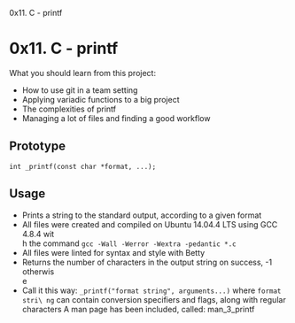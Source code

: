 0x11. C - printf

# 0x11. C - printf

What you should learn from this project:

- How to use git in a team setting
- Applying variadic functions to a big project
- The complexities of printf
- Managing a lot of files and finding a good workflow

## Prototype

`int _printf(const char *format, ...);`
## Usage

- Prints a string to the standard output, according to a given format
- All files were created and compiled on Ubuntu 14.04.4 LTS using GCC 4.8.4 wit\
h the command `gcc -Wall -Werror -Wextra -pedantic *.c`
- All files were linted for syntax and style with Betty
- Returns the number of characters in the output string on success, -1 otherwis\
e
- Call it this way: `_printf("format string", arguments...)` where `format stri\
ng` can contain conversion specifiers and flags,
  along with regular characters
A man page has been included, called: man_3_printf
